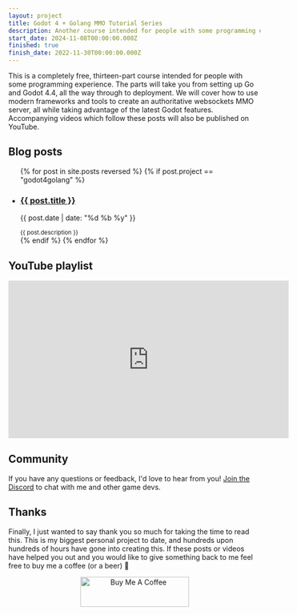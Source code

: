 ```yaml
---
layout: project
title: Godot 4 + Golang MMO Tutorial Series
description: Another course intended for people with some programming experience. This free course will show you how to use modern frameworks and tools to create an authoritative websockets MMO server, and take advantage of the latest Godot 4.4 features to deploy your game to the cloud. Accompanying videos which follow these posts will also be published on YouTube.
start_date: 2024-11-08T00:00:00.000Z
finished: true
finish_date: 2022-11-30T00:00:00.000Z
---
```

This is a completely free, thirteen-part course intended for people with some programming experience. The parts will take you from setting up Go and Godot 4.4, all the way through to deployment. We will cover how to use modern frameworks and tools to create an authoritative websockets MMO server, all while taking advantage of the latest Godot features. Accompanying videos which follow these posts will also be published on YouTube.

## Blog posts
<ul>
  {% for post in site.posts reversed %}
    {% if post.project == "godot4golang" %}
        <li class="no-bullet">
        <h3><a href="{{ post.url }}">{{ post.title }}</a></h3>
        <p class="timestamp">{{ post.date | date: "%d %b %y" }}</p>
        <small>{{ post.description }}</small>
        </li>
    {% endif %}
  {% endfor %}
</ul>

## YouTube playlist
<center>
<iframe width="560" height="315" src="https://www.youtube.com/embed/videoseries?list=PLA1tuaTAYPbHAU2ISi_aMjSyZr-Ay7UTJ" title="YouTube video player" frameborder="0" allow="accelerometer; autoplay; clipboard-write; encrypted-media; gyroscope; picture-in-picture" allowfullscreen></iframe>
</center>

## Community
If you have any questions or feedback, I'd love to hear from you! [Join the Discord](https://discord.gg/tzUpXtTPRd) to chat with me and other game devs.

## Thanks
Finally, I just wanted to say thank you so much for taking the time to read this. This is my biggest personal project to date, and hundreds upon hundreds of hours have gone into creating this. If these posts or videos have helped you out and you would like to give something back to me feel free to buy me a coffee (or a beer) 🙂
<center><a href="https://www.buymeacoffee.com/tristanbatchler" target="_blank"><img src="https://cdn.buymeacoffee.com/buttons/v2/default-green.png" loading="lazy" alt="Buy Me A Coffee" style="height: 60px !important;width: 217px !important;" ></a></center>